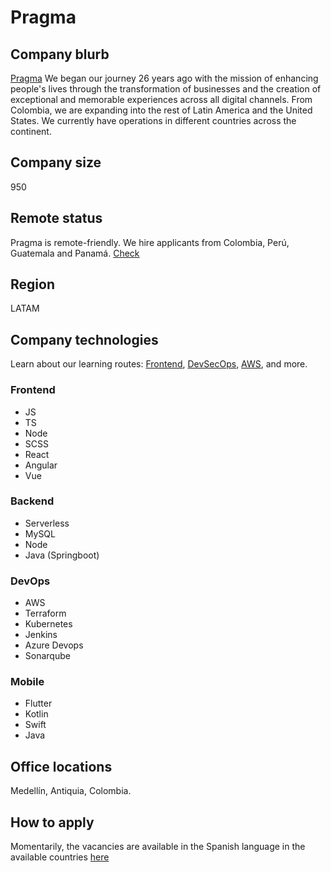 # Pragma

## Company blurb

[Pragma](https://pragma.co/) We began our journey 26 years ago with the mission of enhancing people's lives through the transformation of businesses and the creation of exceptional and memorable experiences across all digital channels. From Colombia, we are expanding into the rest of Latin America and the United States. We currently have operations in different countries across the continent.

## Company size

950

## Remote status

Pragma is remote-friendly. We hire applicants from Colombia, Perú, Guatemala and Panamá. [Check](https://www.pragma.com.co/trabajo-desde-casa)

## Region

LATAM

## Company technologies

Learn about our learning routes:
[Frontend](https://www.pragma.com.co/academia/universo/galaxia-ingenieria/front-end),
[DevSecOps](https://www.pragma.com.co/academia/universo/galaxia-ingenieria/devsecops),
[AWS](https://www.pragma.com.co/academia/universo/galaxia-ingenieria/infraestructura-aws), and more.

### Frontend

- JS
- TS
- Node
- SCSS
- React
- Angular
- Vue

### Backend

- Serverless
- MySQL
- Node
- Java (Springboot)

### DevOps

- AWS
- Terraform
- Kubernetes
- Jenkins
- Azure Devops
- Sonarqube

### Mobile

- Flutter
- Kotlin
- Swift
- Java

## Office locations

Medellín, Antiquia, Colombia.

## How to apply

Momentarily, the vacancies are available in the Spanish language in the available countries [here](https://www.pragma.com.co/ofertas-de-empleo)
